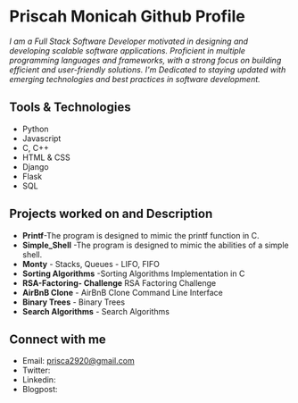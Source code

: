 # Priscah Monicah Github Profile

*I am a Full Stack Software Developer motivated in designing and developing scalable software applications. Proficient in multiple programming languages and frameworks, with a strong focus on building efficient and user-friendly solutions. I'm Dedicated to staying updated with emerging technologies and best practices in software development.*

## Tools & Technologies
- Python
- Javascript
- C, C++
- HTML & CSS
- Django
- Flask
- SQL

## Projects worked on and Description
- **Printf**-The program is designed to mimic the printf function in C.
- **Simple_Shell** -The program is designed to mimic the abilities of a simple shell.
- **Monty** - Stacks, Queues - LIFO, FIFO
- **Sorting Algorithms** -Sorting Algorithms Implementation in C
- **RSA-Factoring- Challenge**	RSA Factoring Challenge
- **AirBnB Clone** - AirBnB Clone Command Line Interface
- **Binary Trees** - Binary Trees
- **Search Algorithms** - Search Algorithms

## Connect with me
- Email: prisca2920@gmail.com
- Twitter:
- Linkedin:
- Blogpost:
